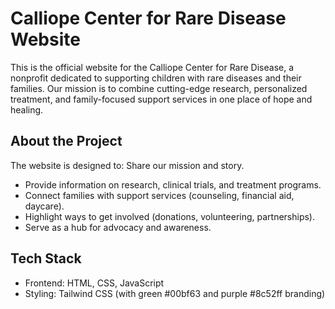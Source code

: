# Calliope Center for Rare Disease Website

This is the official website for the Calliope Center for Rare Disease, a nonprofit dedicated to supporting children with rare diseases and their families. Our mission is to combine cutting-edge research, personalized treatment, and family-focused support services in one place of hope and healing.

About the Project
-------------------
The website is designed to: Share our mission and story.
- Provide information on research, clinical trials, and treatment programs.
- Connect families with support services (counseling, financial aid, daycare).
- Highlight ways to get involved (donations, volunteering, partnerships).
- Serve as a hub for advocacy and awareness.

Tech Stack
-------------------
- Frontend: HTML, CSS, JavaScript
- Styling: Tailwind CSS (with green #00bf63 and purple #8c52ff branding)
